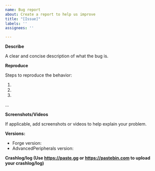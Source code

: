```yaml
---
name: Bug report
about: Create a report to help us improve
title: "[Issue]"
labels: ''
assignees: ''

---
```


**Describe**

A clear and concise description of what the bug is.

**Reproduce**

Steps to reproduce the behavior:

1.
2.
3.

...

**Screenshots/Videos**

If applicable, add screenshots or videos to help explain your problem.

**Versions:**

- Forge version:
- AdvancedPeripherals version:

**Crashlog/log (Use https://paste.gg or https://pastebin.com to upload your crashlog/log)**
